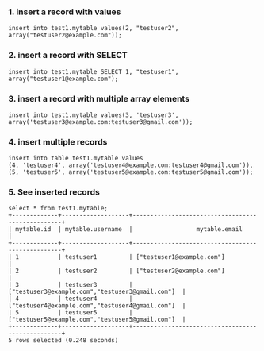 ### 1. insert a record with values  
`insert into test1.mytable values(2, "testuser2", array("testuser2@example.com")); `

### 2. insert a record with SELECT  
` insert into test1.mytable SELECT 1, "testuser1", array("testuser1@example.com"); `

### 3. insert a record with multiple array elements  
` insert into test1.mytable values(3, 'testuser3', array('testuser3@example.com:testuser3@gmail.com'));  `

### 4. insert multiple records
```
insert into table test1.mytable values 
(4, 'testuser4', array('testuser4@example.com:testuser4@gmail.com')),  
(5, 'testuser5', array('testuser5@example.com:testuser5@gmail.com'));
```

### 5. See inserted records
```
select * from test1.mytable;
+-------------+-------------------+--------------------------------------------------+
| mytable.id  | mytable.username  |                  mytable.email                   |
+-------------+-------------------+--------------------------------------------------+
| 1           | testuser1         | ["testuser1@example.com"]                        |
| 2           | testuser2         | ["testuser2@example.com"]                        |
| 3           | testuser3         | ["testuser3@example.com","testuser3@gmail.com"]  |
| 4           | testuser4         | ["testuser4@example.com","testuser4@gmail.com"]  |
| 5           | testuser5         | ["testuser5@example.com","testuser5@gmail.com"]  |
+-------------+-------------------+--------------------------------------------------+
5 rows selected (0.248 seconds)
```
